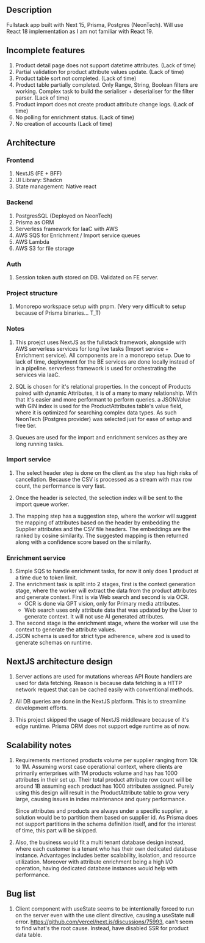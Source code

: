 ## Description

Fullstack app built with Next 15, Prisma, Postgres (NeonTech). Will use React 18 implementation as I am not familiar with React 19.

## Incomplete features

1. Product detail page does not support datetime attributes. (Lack of time)
2. Partial validation for product attribute values update. (Lack of time)
3. Product table sort not completed. (Lack of time)
4. Product table partially completed. Only Range, String, Boolean filters are working. Complex task to build the serialiser + deserialiser for the filter parser. (Lack of time)
5. Product import does not create product attribute change logs. (Lack of time)
6. No polling for enrichment status. (Lack of time)
7. No creation of accounts (Lack of time)

## Architecture

### Frontend

1. NextJS (FE + BFF)
2. UI Library: Shadcn
3. State management: Native react

### Backend

1. PostgresSQL (Deployed on NeonTech)
2. Prisma as ORM
3. Serverless framework for IaaC with AWS
4. AWS SQS for Enrichment / Import service queues
5. AWS Lambda
6. AWS S3 for file storage

### Auth

1. Session token auth stored on DB. Validated on FE server.

### Project structure

1. Monorepo workspace setup with pnpm. (Very very difficult to setup because of Prisma binaries... T_T)

### Notes

1. This proejct uses NextJS as the fullstack framework, alongside with AWS serverless services for long live tasks (Import service + Enrichment service). All components are in a monorepo setup. Due to lack of time, deployment for the BE services are done locally instead of in a pipeline. serverless framework is used for orchestrating the services via IaaC.

2. SQL is chosen for it's relational properties. In the concept of Products paired with dynamic Attributes, it is of a many to many relationship. With that it's easier and more performant to perform queries. a JSONValue with GIN index is used for the ProductAttributes table's value field, where it is optimized for searching complex data types. As such NeonTech (Postgres provider) was selected just for ease of setup and free tier.

3. Queues are used for the import and enrichment services as they are long running tasks.

### Import service

1. The select header step is done on the client as the step has high risks of cancellation. Because the CSV is processed as a stream with max row count, the performance is very fast.

2. Once the header is selected, the selection index will be sent to the import queue worker.

3. The mapping step has a suggestion step, where the worker will suggest the mapping of attributes based on the header by embedding the Supplier attributes and the CSV file headers. The embeddings are the ranked by cosine similarity. The suggested mapping is then returned along with a confidence score based on the similarity.

### Enrichment service

1. Simple SQS to handle enrichment tasks, for now it only does 1 product at a time due to token limit.
2. The enrichment task is split into 2 stages, first is the context generation stage, where the worker will extract the data from the product attributes and generate context. First is via Web search and second is via OCR.
   - OCR is done via GPT vision, only for Primary media attributes.
   - Web search uses only attribute data that was updated by the User to generate context. It will not use AI generated attributes.
3. The second stage is the enrichment stage, where the worker will use the context to generate the attribute values.
4. JSON schema is used for strict type adherence, where zod is used to generate schemas on runtime.

## NextJS architecture design

1. Server actions are used for mutations whereas API Route handlers are used for data fetching. Reason is because data fetching is a HTTP network request that can be cached easily with conventional methods.

2. All DB queries are done in the NextJS platform. This is to streamline development efforts.

3. This project skipped the usage of NextJS middleware because of it's edge runtime. Prisma ORM does not support edge runtime as of now.

## Scalability notes

1. Requirements mentioned products volume per supplier ranging from 10k to 1M. Assuming worst case operational context, where clients are primarily enterprises with 1M products volume and has has 1000 attributes in their set up. Their total product attribute row count will be around 1B assuming each product has 1000 attributes assigned. Purely using this design will result in the ProductAttribute table to grow very large, causing issues in index maintenance and query performance.

   Since attributes and products are always under a specific supplier, a solution would be to partition them based on supplier id. As Prisma does not support partitions in the schema definition itself, and for the interest of time, this part will be skipped.

2. Also, the business would fit a multi tenant database design instead, where each customer is a tenant who has their own dedicated database instance. Advantages includes better scalability, isolation, and resource utilization. Moreover with attribute enrichment being a high I/O operation, having dedicated database instances would help with performance.

## Bug list

1. Client component with useState seems to be intentionally forced to run on the server even with the use client directive, causing a useState null error. https://github.com/vercel/next.js/discussions/75993, can't seem to find what's the root cause. Instead, have disabled SSR for product data table.

